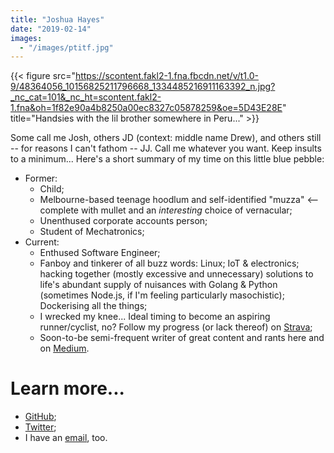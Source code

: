 ```yaml
---
title: "Joshua Hayes"
date: "2019-02-14"
images:
  - "/images/ptitf.jpg"
---
```


{{< figure src="https://scontent.fakl2-1.fna.fbcdn.net/v/t1.0-9/48364056_10156825211796668_1334485216911163392_n.jpg?_nc_cat=101&_nc_ht=scontent.fakl2-1.fna&oh=1f82e90a4b8250a00ec8327c05878259&oe=5D43E28E" title="Handsies with the lil brother somewhere in Peru..." >}}

Some call me Josh, others JD (context: middle name Drew), and others still -- for reasons I can't fathom -- JJ. Call me whatever you want. Keep insults to a minimum... Here's a short summary of my time on this little blue pebble:

* Former:
  * Child;
  * Melbourne-based teenage hoodlum and self-identified "muzza" <-- complete with mullet and an *interesting* choice of vernacular;
  * Unenthused corporate accounts person;
  * Student of Mechatronics;
* Current:
  * Enthused Software Engineer;
  * Fanboy and tinkerer of all buzz words: Linux; IoT & electronics; hacking together (mostly excessive and unnecessary) solutions to life's abundant supply of nuisances with Golang & Python (sometimes Node.js, if I'm feeling particularly masochistic); Dockerising all the things;
  * I wrecked my knee... Ideal timing to become an aspiring runner/cyclist, no? Follow my progress (or lack thereof) on [Strava](https://www.strava.com/athletes/37836057);
  * Soon-to-be semi-frequent writer of great content and rants here and on [Medium](https://medium.com/@joshhayes747).

# Learn more...

* [GitHub](https://github.com/jdh747);
* [Twitter](https://twitter.com/joshhayes747);
* I have an [email](mailto:joshhayes747+website@gmail.com), too.